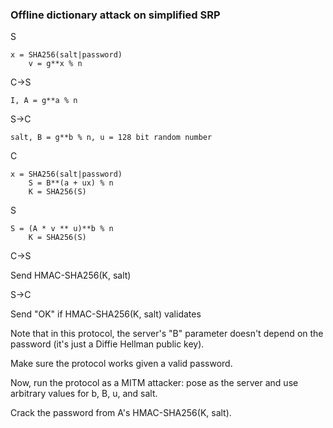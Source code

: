 ### Offline dictionary attack on simplified SRP

S

    
    
    x = SHA256(salt|password)
        v = g**x % n

C->S

    
    
    I, A = g**a % n

S->C

    
    
    salt, B = g**b % n, u = 128 bit random number

C

    
    
    x = SHA256(salt|password)
        S = B**(a + ux) % n
        K = SHA256(S)

S

    
    
    S = (A * v ** u)**b % n
        K = SHA256(S)

C->S

Send HMAC-SHA256(K, salt)

S->C

Send "OK" if HMAC-SHA256(K, salt) validates

Note that in this protocol, the server's "B" parameter doesn't depend on the
password (it's just a Diffie Hellman public key).

Make sure the protocol works given a valid password.

Now, run the protocol as a MITM attacker: pose as the server and use arbitrary
values for b, B, u, and salt.

Crack the password from A's HMAC-SHA256(K, salt).
